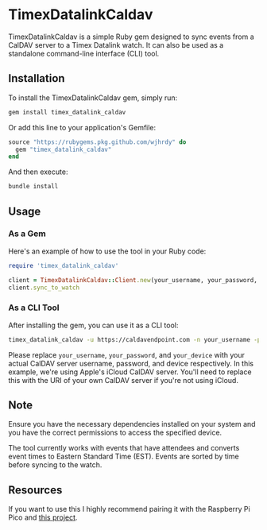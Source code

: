 # TimexDatalinkCaldav

TimexDatalinkCaldav is a simple Ruby gem designed to sync events from a CalDAV server to a Timex Datalink watch. It can also be used as a standalone command-line interface (CLI) tool.

## Installation

To install the TimexDatalinkCaldav gem, simply run:

```sh
gem install timex_datalink_caldav
```

Or add this line to your application's Gemfile:

```ruby
source "https://rubygems.pkg.github.com/wjhrdy" do
  gem "timex_datalink_caldav"
end
```

And then execute:

```sh
bundle install
```

## Usage

### As a Gem

Here's an example of how to use the tool in your Ruby code:

```ruby
require 'timex_datalink_caldav'

client = TimexDatalinkCaldav::Client.new(your_username, your_password, your_server_uri, your_device)
client.sync_to_watch
```

### As a CLI Tool

After installing the gem, you can use it as a CLI tool:

```sh
timex_datalink_caldav -u https://caldavendpoint.com -n your_username -p your_password -d your_device
```

Please replace `your_username`, `your_password`, and `your_device` with your actual CalDAV server username, password, and device respectively. In this example, we're using Apple's iCloud CalDAV server. You'll need to replace this with the URI of your own CalDAV server if you're not using iCloud.

## Note

Ensure you have the necessary dependencies installed on your system and you have the correct permissions to access the specified device. 

The tool currently works with events that have attendees and converts event times to Eastern Standard Time (EST). Events are sorted by time before syncing to the watch.

## Resources

If you want to use this I highly recommend pairing it with the Raspberry Pi Pico and [this project](https://github.com/famiclone6502/DIY_Datalink_Adapter).